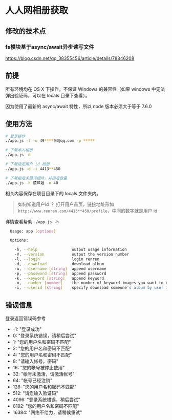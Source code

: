 # 人人网相册获取

## 修改的技术点

### fs模块基于async/await异步读写文件
https://blog.csdn.net/qq_38355456/article/details/78846208



## 前提

所有环境均在 OS X 下操作，不保证 Windows 的兼容性（如果 windows 中无法弹出验证码，可以在 locals 目录下查看）。

因为使用了最新的 async/await 特性，所以 node 版本必须大于等于 7.6.0

## 使用方法

```bash
# 登录操作
./app.js -l -u 49****94@qq.com -p *****

# 下载本人相册
./app.js -d

# 下载指定用户 id 相册
./app.js -d -i 4413**450

# 下载指定关键词相片，并指定数量
./app.js -k 葫芦娃 -n 40
```

相关内容保存在项目目录下的 locals 文件夹内。

> 如何知道用户id ？
> 打开用户首页，链接地址形如 `http://www.renren.com/4413**450/profile`，中间的数字就是用户 id

详情查看帮助 `./app.js -h`

```bash
  Usage: app [options]

  Options:

    -h, --help               output usage information
    -V, --version            output the version number
    -l, --login              login renren
    -d, --download           download album
    -u, --username [string]  append username
    -p, --password [string]  append password
    -k, --keyword [string]   append keyword
    -n, --number [number]    the number of keyword images you want to download, default 10
    -i, --userid [string]    specify download someone's album by user id
```

## 错误信息

登录返回错误码参考

- -1: "登录成功"
- 0: "登录系统错误，请稍后尝试"
- 1: "您的用户名和密码不匹配"
- 2: "您的用户名和密码不匹配"
- 4: "您的用户名和密码不匹配"
- 8: "请输入帐号，密码"
- 16: "您的帐号被停止使用"
- 32: "帐号未激活，请激活帐号"
- 64: "帐号已经注销"
- 128: "您的用户名和密码不匹配"
- 512: "请您输入验证码"
- 4096: "登录系统错误，稍后尝试"
- 8192: "您的用户名和密码不匹配"
- 16384: "网络不给力，请稍候重试"
